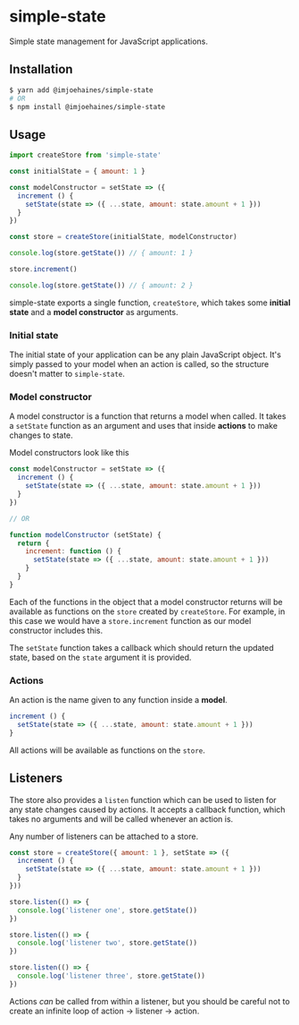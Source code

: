 # simple-state

Simple state management for JavaScript applications.

## Installation

```sh
$ yarn add @imjoehaines/simple-state
# OR
$ npm install @imjoehaines/simple-state
```

## Usage

```js
import createStore from 'simple-state'

const initialState = { amount: 1 }

const modelConstructor = setState => ({
  increment () {
    setState(state => ({ ...state, amount: state.amount + 1 }))
  }
})

const store = createStore(initialState, modelConstructor)

console.log(store.getState()) // { amount: 1 }

store.increment()

console.log(store.getState()) // { amount: 2 }
```

simple-state exports a single function, `createStore`, which takes some **initial state** and a **model constructor** as arguments.

### Initial state

The initial state of your application can be any plain JavaScript object. It's simply passed to your model when an action is called, so the structure doesn't matter to `simple-state`.

### Model constructor

A model constructor is a function that returns a model when called. It takes a `setState` function as an argument and uses that inside **actions** to make changes to state.

Model constructors look like this

```js
const modelConstructor = setState => ({
  increment () {
    setState(state => ({ ...state, amount: state.amount + 1 }))
  }
})

// OR

function modelConstructor (setState) {
  return {
    increment: function () {
      setState(state => ({ ...state, amount: state.amount + 1 }))
    }
  }
}
```

Each of the functions in the object that a model constructor returns will be available as functions on the `store` created by `createStore`. For example, in this case we would have a `store.increment` function as our model constructor includes this.

The `setState` function takes a callback which should return the updated state, based on the `state` argument it is provided.

### Actions

An action is the name given to any function inside a **model**.

```js
increment () {
  setState(state => ({ ...state, amount: state.amount + 1 }))
}
```

All actions will be available as functions on the `store`.

## Listeners

The store also provides a `listen` function which can be used to listen for any state changes caused by actions. It accepts a callback function, which takes no arguments and will be called whenever an action is.

Any number of listeners can be attached to a store.

```js
const store = createStore({ amount: 1 }, setState => ({
  increment () {
    setState(state => ({ ...state, amount: state.amount + 1 }))
  }
}))

store.listen(() => {
  console.log('listener one', store.getState())
})

store.listen(() => {
  console.log('listener two', store.getState())
})

store.listen(() => {
  console.log('listener three', store.getState())
})
```

Actions *can* be called from within a listener, but you should be careful not to create an infinite loop of action &rarr; listener &rarr; action.
